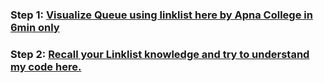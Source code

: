 ### **Step 1:** [Visualize Queue using linklist here by Apna College in 6min only](https://youtu.be/Yi8Im4_eSQI)

### **Step 2:** [Recall your Linklist knowledge and try to understand my code here.](./Queue_Linklist.java)
